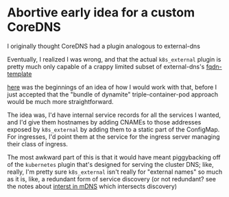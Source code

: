 # Abortive early idea for a custom CoreDNS

I originally thought CoreDNS had a plugin analogous to external-dns

Eventually, I realized I was wrong, and that the actual `k8s_external` plugin is pretty much only capable of a crappy limited subset of external-dns's [fqdn-template](https://github.com/kubernetes-sigs/external-dns/blob/master/docs/faq.md#how-do-i-specify-a-dns-name-for-my-kubernetes-objects)

[here](74e8e352-34fe-47da-a74a-05040ed8b72f.md) was the beginnings of an idea of how I would work with that, before I just accepted that the "bundle of dynamite" triple-container-pod approach would be much more straightforward.

The idea was, I'd have internal service records for all the services I wanted, and I'd give them hostnames by adding CNAMEs to those addresses exposed by `k8s_external` by adding them to a static part of the ConfigMap. For ingresses, I'd point them at the service for the ingress server managing their class of ingress.

The most awkward part of this is that it would have meant piggybacking off of the `kubernetes` plugin that's designed for serving the cluster DNS; like, really, I'm pretty sure `k8s_external` isn't really for "external names" so much as it is, like, a redundant form of service discovery (or not redundant? see the notes about [interst in mDNS](82344970-ee2e-4830-9c30-d14d8c4f0f55.md) which intersects discovery)
